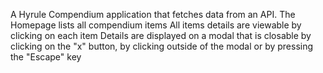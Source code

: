 A Hyrule Compendium application that fetches data from an API.
The Homepage lists all compendium items 
All items details are viewable by clicking on each item
Details are displayed on a modal that is closable by clicking on the "x" button, by clicking outside of the modal or by pressing the "Escape" key
